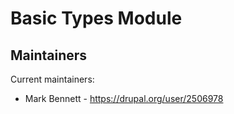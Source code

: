 # Basic Types Module

## Maintainers

Current maintainers:
 * Mark Bennett - https://drupal.org/user/2506978
